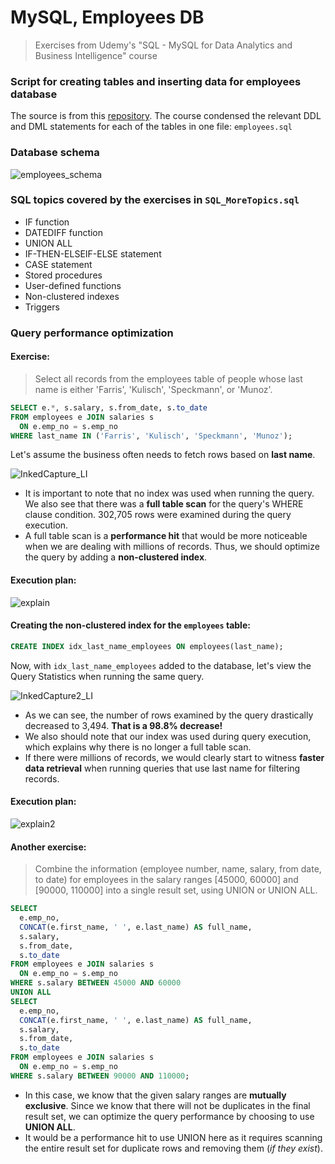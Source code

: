 # MySQL, Employees DB
> Exercises from Udemy's "SQL - MySQL for Data Analytics and Business Intelligence" course

### Script for creating tables and inserting data for employees database
The source is from this [repository](https://github.com/ofenloch/mysql-employees). The course condensed the relevant DDL and DML statements for each of the tables in one file: `employees.sql`

### Database schema
![employees_schema](https://user-images.githubusercontent.com/96803412/148616452-8fe9a04f-70a2-49f5-8e78-a123eef2158f.png)


### SQL topics covered by the exercises in `SQL_MoreTopics.sql`
- IF function
- DATEDIFF function
- UNION ALL
- IF-THEN-ELSEIF-ELSE statement
- CASE statement
- Stored procedures
- User-defined functions
- Non-clustered indexes
- Triggers

### Query performance optimization
#### Exercise: 
> Select all records from the employees table of people whose last name is either 'Farris', 'Kulisch', 'Speckmann', or 'Munoz'.

```sql
SELECT e.*, s.salary, s.from_date, s.to_date
FROM employees e JOIN salaries s
  ON e.emp_no = s.emp_no
WHERE last_name IN ('Farris', 'Kulisch', 'Speckmann', 'Munoz'); 
```
Let's assume the business often needs to fetch rows based on **last name**.

![InkedCapture_LI](https://user-images.githubusercontent.com/96803412/148617594-865833e3-4705-42f0-a50b-ef8c9942b2dc.jpg)
- It is important to note that no index was used when running the query. We also see that there was a **full table scan** for the query's WHERE clause condition. 302,705 rows were examined during the query execution. 
- A full table scan is a **performance hit** that would be more noticeable when we are dealing with millions of records. Thus, we should optimize the query by adding a **non-clustered index**.

#### Execution plan:

![explain](https://user-images.githubusercontent.com/96803412/148619663-9501e6e7-f5b0-4045-ad68-790e48db85cf.png)

#### Creating the non-clustered index for the `employees` table:
```sql
CREATE INDEX idx_last_name_employees ON employees(last_name);
```

Now, with `idx_last_name_employees` added to the database, let's view the Query Statistics when running the same query.

![InkedCapture2_LI](https://user-images.githubusercontent.com/96803412/148618856-c7f1c40e-28eb-4e7c-9d51-7f84645af248.jpg)
- As we can see, the number of rows examined by the query drastically decreased to 3,494. **That is a 98.8% decrease!**
- We also should note that our index was used during query execution, which explains why there is no longer a full table scan.
- If there were millions of records, we would clearly start to witness **faster data retrieval** when running queries that use last name for filtering records.

#### Execution plan:

![explain2](https://user-images.githubusercontent.com/96803412/148619701-ca5024f4-de28-4cb0-9888-796c93bdb94e.png)


#### Another exercise: 
> Combine the information (employee number, name, salary, from date, to date) for employees in the salary ranges [45000, 60000] and [90000, 110000] into a single result set, using UNION or UNION ALL.

```sql
SELECT 
  e.emp_no,
  CONCAT(e.first_name, ' ', e.last_name) AS full_name,
  s.salary,
  s.from_date, 
  s.to_date
FROM employees e JOIN salaries s
  ON e.emp_no = s.emp_no
WHERE s.salary BETWEEN 45000 AND 60000
UNION ALL
SELECT 
  e.emp_no,
  CONCAT(e.first_name, ' ', e.last_name) AS full_name,
  s.salary,
  s.from_date, 
  s.to_date
FROM employees e JOIN salaries s
  ON e.emp_no = s.emp_no
WHERE s.salary BETWEEN 90000 AND 110000;
```

- In this case, we know that the given salary ranges are **mutually exclusive**. Since we know that there will not be duplicates in the final result set, we can optimize the query performance by choosing to use **UNION ALL**. 
- It would be a performance hit to use UNION here as it requires scanning the entire result set for duplicate rows and removing them (*if they exist*).

